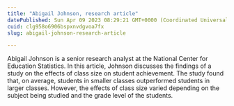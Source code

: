 ```yaml
---
title: "Abigail Johnson, research article"
datePublished: Sun Apr 09 2023 08:29:21 GMT+0000 (Coordinated Universal Time)
cuid: clg958o6906bspxnvdgvoa7fx
slug: abigail-johnson-research-article

---
```


Abigail Johnson is a senior research analyst at the National Center for Education Statistics. In this article, Johnson discusses the findings of a study on the effects of class size on student achievement. The study found that, on average, students in smaller classes outperformed students in larger classes. However, the effects of class size varied depending on the subject being studied and the grade level of the students.